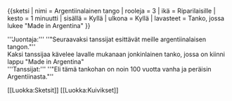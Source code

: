 {{sketsi
 | nimi       = Argentiinalainen tango
 | rooleja    = 3
 | ikä        = Riparilaisille
 | kesto      = 1 minuutti
 | sisällä    = Kyllä
 | ulkona     = Kyllä
 | lavasteet  = Tanko, jossa lukee "Made in Argentina"
}}

'''Juontaja:''' ''"Seuraavaksi tanssijat esittävät meille argentiinalaisen tangon."''<br>
Kaksi tanssijaa kävelee lavalle mukanaan jonkinlainen tanko, jossa on kiinni lappu "Made in Argentina"<br>
'''Tanssijat:''' ''"Eli tämä tankohan on noin 100 vuotta vanha ja peräisin Argentiinasta."''


[[Luokka:Sketsit]]
[[Luokka:Kuivikset]]
